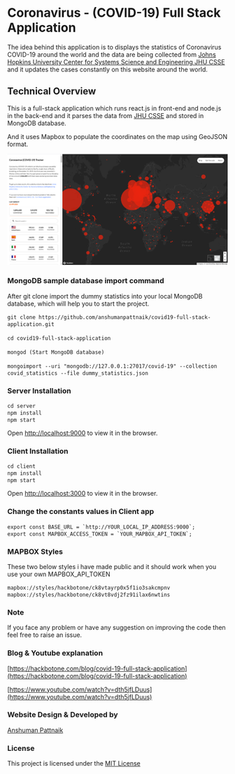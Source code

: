 # Coronavirus - (COVID-19) Full Stack Application
The idea behind this application is to displays the statistics of Coronavirus COVID-19 around the world and the data are being collected from [Johns Hopkins University Center for Systems Science and Engineering JHU CSSE](https://github.com/CSSEGISandData/COVID-19/tree/master/csse_covid_19_data) and it updates the cases constantly on this website around the world. 

## Technical Overview
This is a full-stack application which runs react.js in front-end and node.js in the back-end and it parses the data from [JHU CSSE](https://github.com/CSSEGISandData/COVID-19/tree/master/csse_covid_19_data) and stored in MongoDB database.

And it uses Mapbox to populate the coordinates on the map using GeoJSON format.

<img src="Screenshots/covid19.png"/>

### MongoDB sample database import command
After git clone import the dummy statistics into your local MongoDB database, which will help you to start the project.

``````````````````````````
git clone https://github.com/anshumanpattnaik/covid19-full-stack-application.git

cd covid19-full-stack-application

mongod (Start MongoDB database)

mongoimport --uri "mongodb://127.0.0.1:27017/covid-19" --collection covid_statistics --file dummy_statistics.json
``````````````````````````

### Server Installation
``````````````````````````
cd server 
npm install
npm start
``````````````````````````
Open [http://localhost:9000](http://localhost:9000) to view it in the browser.

### Client Installation
``````````````````````````
cd client 
npm install
npm start
``````````````````````````
Open [http://localhost:3000](http://localhost:3000) to view it in the browser.

### Change the constants values in Client app
````````````````````````````````````````````````
export const BASE_URL = `http://YOUR_LOCAL_IP_ADDRESS:9000`;
export const MAPBOX_ACCESS_TOKEN = `YOUR_MAPBOX_API_TOKEN`;
````````````````````````````````````````````````

### MAPBOX Styles
These two below styles i have made public and it should work when you use your own MAPBOX_API_TOKEN
````````````````````````````````````````````````
mapbox://styles/hackbotone/ck8vtayrp0x5f1io3sakcmpnv
mapbox://styles/hackbotone/ck8vt8vdj2fz91ilax6nwtins
````````````````````````````````````````````````

### Note
If you face any problem or have any suggestion on improving the code then feel free to raise an issue.

### Blog & Youtube explanation
[https://hackbotone.com/blog/covid-19-full-stack-application](https://hackbotone.com/blog/covid-19-full-stack-application)

[https://www.youtube.com/watch?v=dth5jfLDuus](https://www.youtube.com/watch?v=dth5jfLDuus)

### Website Design & Developed by
[Anshuman Pattnaik](https://www.linkedin.com/in/anshuman123/)

### License
This project is licensed under the [MIT License](LICENSE)



